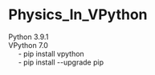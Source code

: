 # Physics_In_VPython
Python 3.9.1  
VPython 7.0   
&nbsp;&nbsp;&nbsp;&nbsp;  - pip install vpython  
&nbsp;&nbsp;&nbsp;&nbsp;  - pip install --upgrade pip  
